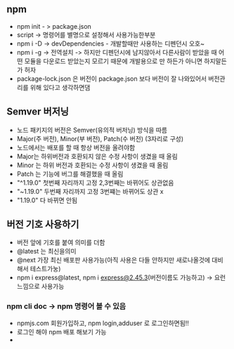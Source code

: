 ## npm
 - npm init - > package.json
 - script -> 명령어를 별명으로 설정해서 사용가능한부분
 - npm i -D -> devDependencies - 개발할때만 사용하는 디펜던시 오호~
 - npm i -g -> 전역설치 -> 하지만 디펜던시에 남지않아서 다른사람이 받았을 때 어떤 모듈을 다운로드 받았는지 모르기 때문에 개발용으로 만 하든가 아니면 하지말든가 허자
 - package-lock.json 은 버전이 package.json 보다 버전이 잘 나와있어서 버전관리를 위해 있다고 생각하면댐

## Semver 버저닝
 - 노드 패키지의 버전은 Semver(유의적 버저닝) 방식을 따름
 - Major(주 버전), Minor(부 버전), Patch(수 버전) (3자리로 구성)
 - 노드에서는 배포를 할 때 항상 버전을 올려야함
 - Major는 하위버전과 호환되지 않은 수정 사항이 생겼을 때 올림
 - Minor 는 하위 버전과 호환되는 수정 사항이 생겼을 때 올림
 - Patch 는 기능에 버그를 해결했을 때 올림
 - "^1.19.0" 첫번째 자리까지 고정 2,3번째는 바뀌어도 상관없음
 - "~1.19.0" 두번째 자리까지 고정 3번쨰는 바뀌어도 상관 x
 - "1.19.0" 다 바뀌면 안됨

## 버전 기호 사용하기
 - 버전 앞에 기호를 붙여 의미를 더함
 - @latest 는 최신을의미
 - @next 가장 최신 배포판 사용가능(아직 사용은 다들 안하지만 새로나올것에 대비해서 테스트가눙)
 - npm i express@latest, npm i express@2.45.3(버전이름도 가능하고) -> 요런느낌으로 사용가능 

### npm cli doc -> npm 명령어 볼 수 있음
 - npmjs.com 회원가입하고, npm login,adduser 로 로그인하면됨!!
 - 로그인 해야 npm 배포 해보기 가능
 - 